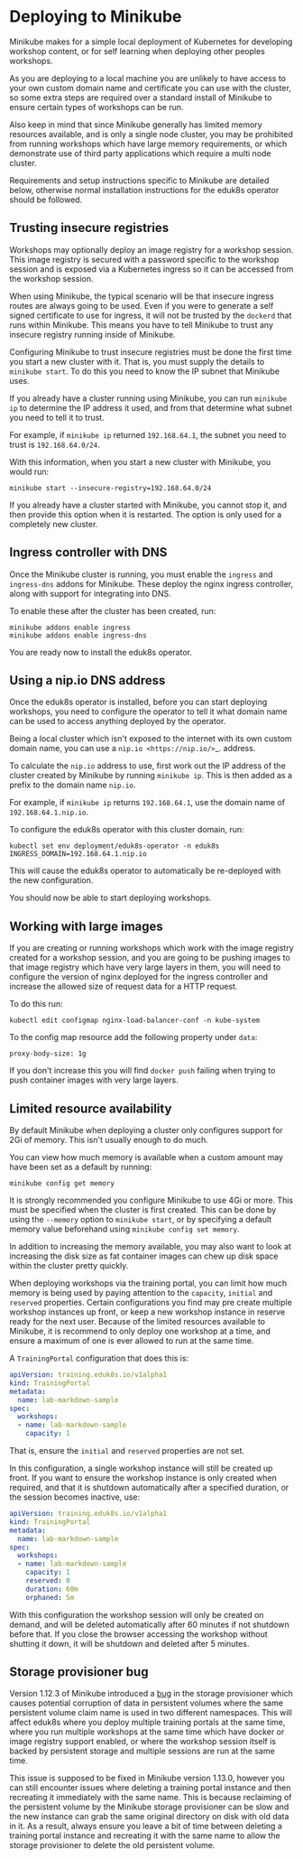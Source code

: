 Deploying to Minikube
=====================

Minikube makes for a simple local deployment of Kubernetes for developing workshop content, or for self learning when deploying other peoples workshops.

As you are deploying to a local machine you are unlikely to have access to your own custom domain name and certificate you can use with the cluster, so some extra steps are required over a standard install of Minikube to ensure certain types of workshops can be run.

Also keep in mind that since Minikube generally has limited memory resources available, and is only a single node cluster, you may be prohibited from running workshops which have large memory requirements, or which demonstrate use of third party applications which require a multi node cluster.

Requirements and setup instructions specific to Minikube are detailed below, otherwise normal installation instructions for the eduk8s operator should be followed.

Trusting insecure registries
----------------------------

Workshops may optionally deploy an image registry for a workshop session. This image registry is secured with a password specific to the workshop session and is exposed via a Kubernetes ingress so it can be accessed from the workshop session.

When using Minikube, the typical scenario will be that insecure ingress routes are always going to be used. Even if you were to generate a self signed certificate to use for ingress, it will not be trusted by the ``dockerd`` that runs within Minikube. This means you have to tell Minikube to trust any insecure registry running inside of Minikube.

Configuring Minikube to trust insecure registries must be done the first time you start a new cluster with it. That is, you must supply the details to ``minikube start``. To do this you need to know the IP subnet that Minikube uses.

If you already have a cluster running using Minikube, you can run ``minikube ip`` to determine the IP address it used, and from that determine what subnet you need to tell it to trust.

For example, if ``minikube ip`` returned ``192.168.64.1``, the subnet you need to trust is ``192.168.64.0/24``.

With this information, when you start a new cluster with Minikube, you would run:

```
minikube start --insecure-registry=192.168.64.0/24
```

If you already have a cluster started with Minikube, you cannot stop it, and then provide this option when it is restarted. The option is only used for a completely new cluster.

Ingress controller with DNS
---------------------------

Once the Minikube cluster is running, you must enable the ``ingress`` and ``ingress-dns`` addons for Minikube. These deploy the nginx ingress controller, along with support for integrating into DNS.

To enable these after the cluster has been created, run:

```
minikube addons enable ingress
minikube addons enable ingress-dns
```

You are ready now to install the eduk8s operator.

Using a nip.io DNS address
--------------------------

Once the eduk8s operator is installed, before you can start deploying workshops, you need to configure the operator to tell it what domain name can be used to access anything deployed by the operator.

Being a local cluster which isn't exposed to the internet with its own custom domain name, you can use a `nip.io
<https://nip.io/>`_. address.

To calculate the ``nip.io`` address to use, first work out the IP address of the cluster created by Minikube by running ``minikube ip``. This is then added as a prefix to the domain name ``nip.io``.

For example, if ``minikube ip`` returns ``192.168.64.1``, use the domain name of ``192.168.64.1.nip.io``.

To configure the eduk8s operator with this cluster domain, run:

```
kubectl set env deployment/eduk8s-operator -n eduk8s INGRESS_DOMAIN=192.168.64.1.nip.io
```

This will cause the eduk8s operator to automatically be re-deployed with the new configuration.

You should now be able to start deploying workshops.

Working with large images
-------------------------

If you are creating or running workshops which work with the image registry created for a workshop session, and you are going to be pushing images to that image registry which have very large layers in them, you will need to configure the version of nginx deployed for the ingress controller and increase the allowed size of request data for a HTTP request.

To do this run:

```
kubectl edit configmap nginx-load-balancer-conf -n kube-system
```

To the config map resource add the following property under ``data``:

```
proxy-body-size: 1g
```

If you don't increase this you will find ``docker push`` failing when trying to push container images with very large layers.

Limited resource availability
-----------------------------

By default Minikube when deploying a cluster only configures support for 2Gi of memory. This isn't usually enough to do much.

You can view how much memory is available when a custom amount may have been set as a default by running:

```
minikube config get memory
```

It is strongly recommended you configure Minikube to use 4Gi or more. This must be specified when the cluster is first created. This can be done by using the ``--memory`` option to ``minikube start``, or by specifying a default memory value beforehand using ``minikube config set memory``.

In addition to increasing the memory available, you may also want to look at increasing the disk size as fat container images can chew up disk space within the cluster pretty quickly.

When deploying workshops via the training portal, you can limit how much memory is being used by paying attention to the ``capacity``, ``initial`` and ``reserved`` properties. Certain configurations you find may pre create multiple workshop instances up front, or keep a new workshop instance in reserve ready for the next user. Because of the limited resources available to Minikube, it is recommend to only deploy one workshop at a time, and ensure a maximum of one is ever allowed to run at the same time.

A ``TrainingPortal`` configuration that does this is:

```yaml
apiVersion: training.eduk8s.io/v1alpha1
kind: TrainingPortal
metadata:
  name: lab-markdown-sample
spec:
  workshops:
  - name: lab-markdown-sample
    capacity: 1
```

That is, ensure the ``initial`` and ``reserved`` properties are not set.

In this configuration, a single workshop instance will still be created up front. If you want to ensure the workshop instance is only created when required, and that it is shutdown automatically after a specified duration, or the session becomes inactive, use:

```yaml
apiVersion: training.eduk8s.io/v1alpha1
kind: TrainingPortal
metadata:
  name: lab-markdown-sample
spec:
  workshops:
  - name: lab-markdown-sample
    capacity: 1
    reserved: 0
    duration: 60m
    orphaned: 5m
```

With this configuration the workshop session will only be created on demand, and will be deleted automatically after 60 minutes if not shutdown before that. If you close the browser accessing the workshop without shutting it down, it will be shutdown and deleted after 5 minutes.

Storage provisioner bug
-----------------------

Version 1.12.3 of Minikube introduced a [bug](https://github.com/kubernetes/minikube/issues/8987) in the storage provisioner which causes potential corruption of data in persistent volumes where the same persistent volume claim name is used in two different namespaces. This will affect eduk8s where you deploy multiple training portals at the same time, where you run multiple workshops at the same time which have docker or image registry support enabled, or where the workshop session itself is backed by persistent storage and multiple sessions are run at the same time.

This issue is supposed to be fixed in Minikube version 1.13.0, however you can still encounter issues where deleting a training portal instance and then recreating it immediately with the same name. This is because reclaiming of the persistent volume by the Minikube storage provisioner can be slow and the new instance can grab the same original directory on disk with old data in it. As a result, always ensure you leave a bit of time between deleting a training portal instance and recreating it with the same name to allow the storage provisioner to delete the old persistent volume.
